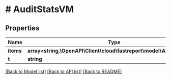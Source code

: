 # # AuditStatsVM

## Properties

Name | Type | Description | Notes
------------ | ------------- | ------------- | -------------
**items** | **array<string,\OpenAPI\Client\cloud\fastreport\model\AuditStatVM[]>** |  | [optional]
**t** | **string** |  |

[[Back to Model list]](../../README.md#models) [[Back to API list]](../../README.md#endpoints) [[Back to README]](../../README.md)
